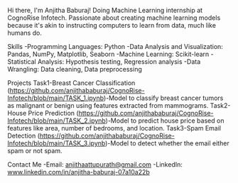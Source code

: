 Hi there, I'm Anjitha Baburaj!
Doing Machine Learning internship at CognoRise Infotech. 
Passionate about creating machine learning models because it's akin to instructing computers to learn from data, much like humans do.

Skills
-Programming Languages: Python
-Data Analysis and Visualization: Pandas, NumPy, Matplotlib, Seaborn
-Machine Learning: Scikit-learn
-Statistical Analysis: Hypothesis testing, Regression analysis
-Data Wrangling: Data cleaning, Data preprocessing

Projects
Task1-Breast Cancer Classification (https://github.com/anjithababuraj/CognoRise-Infotech/blob/main/TASK_1.ipynb)-Model to classify breast cancer tumors as malignant or benign using features extracted from mammograms.
Task2-House Price Prediction (https://github.com/anjithababuraj/CognoRise-Infotech/blob/main/TASK_2.ipynb)-Model to predict house price based on features like area, number of bedrooms, and location.
Task3-Spam Email Detection (https://github.com/anjithababuraj/CognoRise-Infotech/blob/main/TASK_3.ipynb)-Model to detect whether the email either spam or not spam.

Contact Me
-Email: anjithaattupurath@gmail.com
-LinkedIn: www.linkedin.com/in/anjitha-baburaj-07a10a22b
